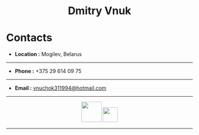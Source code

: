 <h1 align="center">Dmitry Vnuk</h1>

# Contacts

- __Location :__ Mogilev, Belarus
---
- __Phone :__ +375 29 614 09 75
---
- __Email :__ vnuchok311994@hotmail.com
---
<p align="center"><a href="https://github.com/DimaVnuk"><img src="https://i0.wp.com/itc.ua/wp-content/uploads/2021/01/github-logo.jpg?fit=1200%2C850&quality=100&strip=all&ssl=1" width="55px"></a>
<a href="https://www.linkedin.com/in/dima-vnuk-7a9206206/"><img src="https://upload.wikimedia.org/wikipedia/commons/thumb/c/c9/Linkedin.svg/1200px-Linkedin.svg.png" width="40px"></a></p>

---





